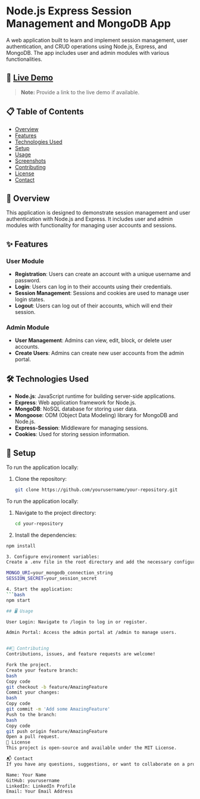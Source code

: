 # Node.js Express Session Management and MongoDB App

A web application built to learn and implement session management, user authentication, and CRUD operations using Node.js, Express, and MongoDB. The app includes user and admin modules with various functionalities.

## 🚀 [Live Demo](#)

> **Note:** Provide a link to the live demo if available.

## 📋 Table of Contents

- [Overview](#overview)
- [Features](#features)
- [Technologies Used](#technologies-used)
- [Setup](#setup)
- [Usage](#usage)
- [Screenshots](#screenshots)
- [Contributing](#contributing)
- [License](#license)
- [Contact](#contact)

## 📖 Overview

This application is designed to demonstrate session management and user authentication with Node.js and Express. It includes user and admin modules with functionality for managing user accounts and sessions.

## ✨ Features

### User Module
- **Registration**: Users can create an account with a unique username and password.
- **Login**: Users can log in to their accounts using their credentials.
- **Session Management**: Sessions and cookies are used to manage user login states.
- **Logout**: Users can log out of their accounts, which will end their session.

### Admin Module
- **User Management**: Admins can view, edit, block, or delete user accounts.
- **Create Users**: Admins can create new user accounts from the admin portal.

## 🛠️ Technologies Used

- **Node.js**: JavaScript runtime for building server-side applications.
- **Express**: Web application framework for Node.js.
- **MongoDB**: NoSQL database for storing user data.
- **Mongoose**: ODM (Object Data Modeling) library for MongoDB and Node.js.
- **Express-Session**: Middleware for managing sessions.
- **Cookies**: Used for storing session information.

## 🔧 Setup

To run the application locally:

1. Clone the repository:
   ```bash
   git clone https://github.com/yourusername/your-repository.git

To run the application locally:

1. Navigate to the project directory:
   ```bash
   cd your-repository

2. Install the dependencies:
  ```bash
  npm install

3. Configure environment variables:
  Create a .env file in the root directory and add the necessary configuration:

  MONGO_URI=your_mongodb_connection_string
  SESSION_SECRET=your_session_secret

4. Start the application:
  ```bash
  npm start

## 🖥️ Usage

User Login: Navigate to /login to log in or register.

Admin Portal: Access the admin portal at /admin to manage users.


##🤝 Contributing
Contributions, issues, and feature requests are welcome!

Fork the project.
Create your feature branch:
bash
Copy code
git checkout -b feature/AmazingFeature
Commit your changes:
bash
Copy code
git commit -m 'Add some AmazingFeature'
Push to the branch:
bash
Copy code
git push origin feature/AmazingFeature
Open a pull request.
📄 License
This project is open-source and available under the MIT License.

📬 Contact
If you have any questions, suggestions, or want to collaborate on a project, feel free to reach out.

Name: Your Name
GitHub: yourusername
LinkedIn: LinkedIn Profile
Email: Your Email Address
